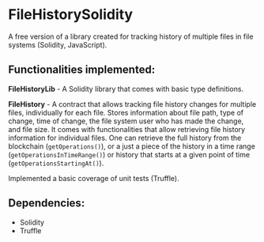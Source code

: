 # FileHistorySolidity
A free version of a library created for tracking history of multiple files in file systems (Solidity, JavaScript).

Functionalities implemented: 
- 
**FileHistoryLib** - A Solidity library that comes with basic type definitions. 

**FileHistory** - A contract that allows tracking file history changes for multiple files, individually for each file. Stores information about file path, type of change, time of change, the file system user who has made the change, and file size. It comes with functionalities that allow retrieving file history information for individual files. One can retrieve the full history from the blockchain (```getOperations()```), or a just a piece of the history in a time range (```getOperationsInTimeRange()```) or history that starts at a given point of time (```getOperationsStartingAt()```). 

Implemented a basic coverage of unit tests (Truffle).

Dependencies: 
- 
- Solidity
- Truffle

